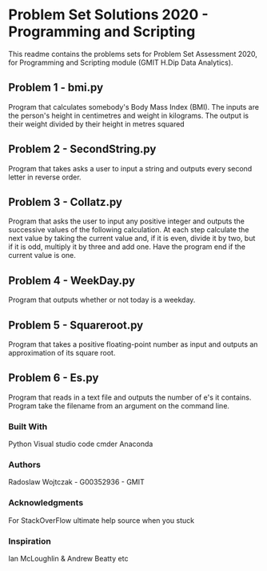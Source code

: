 # Problem Set Solutions 2020 - Programming and Scripting

This readme contains the problems sets for Problem Set Assessment 2020, for Programming and Scripting module (GMIT H.Dip Data Analytics).

## Problem 1 - bmi.py
Program that calculates somebody's Body Mass Index (BMI). The inputs are the person's height in centimetres and weight in kilograms. The output is their weight divided by their height in metres squared

## Problem 2 - SecondString.py
Program that takes asks a user to input a string and outputs every second letter in reverse order.

## Problem 3 - Collatz.py
Program that asks the user to input any positive integer and outputs the successive values of the following calculation. At each step calculate the next value by taking the current value and, if it is even, divide it by two, but if it is odd, multiply it by three and add one. Have the program end if the current value is one.

## Problem 4 - WeekDay.py
Program that outputs whether or not today is a weekday.

## Problem 5 - Squareroot.py
Program that takes a positive floating-point number as input and outputs an approximation of its square root.

## Problem 6 - Es.py
Program that reads in a text file and outputs the number of e's it contains. Program take the filename from an argument on the command line.


### Built With
Python
Visual studio code
cmder 
Anaconda


### Authors
Radoslaw Wojtczak - G00352936  - GMIT

### Acknowledgments
For StackOverFlow ultimate help source when you stuck

### Inspiration
Ian McLoughlin
      &
Andrew Beatty
etc
